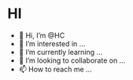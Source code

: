 # HI
- 👋 Hi, I’m @HC
- 👀 I’m interested in ...
- 🌱 I’m currently learning ...
- 💞️ I’m looking to collaborate on ...
- 📫 How to reach me ...

<!---
H is a ✨ special ✨ repository because its `README.md` (this file) appears on your GitHub profile.
You can click the Preview link to take a look at your changes.
--->
